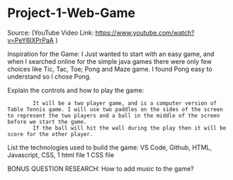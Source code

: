 # Project-1-Web-Game
Source:  (YouTube Video Link: https://www.youtube.com/watch?v=PeY6lXPrPaA )

Inspiration for the Game:
            I Just wanted to start with an easy game, and when I searched online for the simple java games there were only few choices like Tic, Tac, Toe; Pong and Maze game. I found Pong easy to understand so I chose Pong.

Explain the controls and how to play the game:

            It will be a two player game, and is a computer version of Table Tennis game. I will use two paddles on the sides of the screen to represent the two players and a ball in the middle of the screen before we start the game.
            If the ball will hit the wall during the play then it will be score for the other player.

List the technologies used to build the game:
            VS Code, Github, 
            HTML, Javascript, CSS, 
            1 html file
            1 CSS file
            
BONUS QUESTION RESEARCH:
    How to add music to the game?